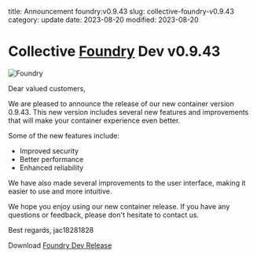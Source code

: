 title: Announcement foundry:v0.9.43
slug: collective-foundry-v0.9.43
category: update
date: 2023-08-20
modified: 2023-08-20

# Collective [Foundry](https://github.com/foundry-rs/foundry) Dev v0.9.43

![Foundry]({static}/images/universe/foundry.png)

Dear valued customers,

We are pleased to announce the release of our new container version 0.9.43. This new version includes several new features and improvements that will make your container experience even better.

Some of the new features include:

- Improved security
- Better performance
- Enhanced reliability

We have also made several improvements to the user interface, making it easier to use and more intuitive.

We hope you enjoy using our new container release. If you have any questions or feedback, please don't hesitate to contact us.

Best regards,
jac18281828

Download [Foundry Dev Release](https://github.com/collectivexyz/foundry/pkgs/container/foundry/115097868?tag=v0.9.43)


